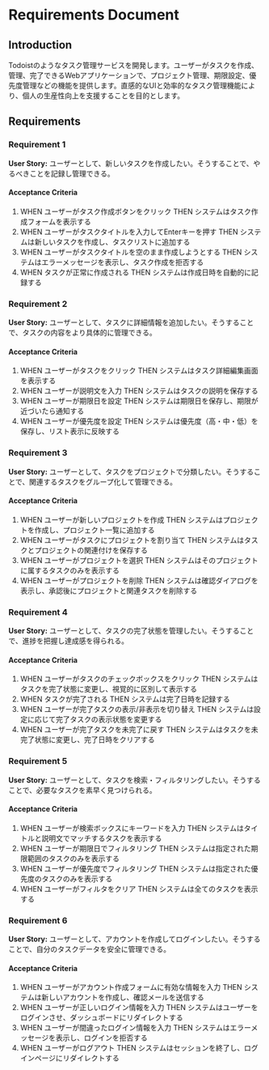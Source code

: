 # Requirements Document

## Introduction

Todoistのようなタスク管理サービスを開発します。ユーザーがタスクを作成、管理、完了できるWebアプリケーションで、プロジェクト管理、期限設定、優先度管理などの機能を提供します。直感的なUIと効率的なタスク管理機能により、個人の生産性向上を支援することを目的とします。

## Requirements

### Requirement 1

**User Story:** ユーザーとして、新しいタスクを作成したい。そうすることで、やるべきことを記録し管理できる。

#### Acceptance Criteria

1. WHEN ユーザーがタスク作成ボタンをクリック THEN システムはタスク作成フォームを表示する
2. WHEN ユーザーがタスクタイトルを入力してEnterキーを押す THEN システムは新しいタスクを作成し、タスクリストに追加する
3. WHEN ユーザーがタスクタイトルを空のまま作成しようとする THEN システムはエラーメッセージを表示し、タスク作成を拒否する
4. WHEN タスクが正常に作成される THEN システムは作成日時を自動的に記録する

### Requirement 2

**User Story:** ユーザーとして、タスクに詳細情報を追加したい。そうすることで、タスクの内容をより具体的に管理できる。

#### Acceptance Criteria

1. WHEN ユーザーがタスクをクリック THEN システムはタスク詳細編集画面を表示する
2. WHEN ユーザーが説明文を入力 THEN システムはタスクの説明を保存する
3. WHEN ユーザーが期限日を設定 THEN システムは期限日を保存し、期限が近づいたら通知する
4. WHEN ユーザーが優先度を設定 THEN システムは優先度（高・中・低）を保存し、リスト表示に反映する

### Requirement 3

**User Story:** ユーザーとして、タスクをプロジェクトで分類したい。そうすることで、関連するタスクをグループ化して管理できる。

#### Acceptance Criteria

1. WHEN ユーザーが新しいプロジェクトを作成 THEN システムはプロジェクトを作成し、プロジェクト一覧に追加する
2. WHEN ユーザーがタスクにプロジェクトを割り当て THEN システムはタスクとプロジェクトの関連付けを保存する
3. WHEN ユーザーがプロジェクトを選択 THEN システムはそのプロジェクトに属するタスクのみを表示する
4. WHEN ユーザーがプロジェクトを削除 THEN システムは確認ダイアログを表示し、承認後にプロジェクトと関連タスクを削除する

### Requirement 4

**User Story:** ユーザーとして、タスクの完了状態を管理したい。そうすることで、進捗を把握し達成感を得られる。

#### Acceptance Criteria

1. WHEN ユーザーがタスクのチェックボックスをクリック THEN システムはタスクを完了状態に変更し、視覚的に区別して表示する
2. WHEN タスクが完了される THEN システムは完了日時を記録する
3. WHEN ユーザーが完了タスクの表示/非表示を切り替え THEN システムは設定に応じて完了タスクの表示状態を変更する
4. WHEN ユーザーが完了タスクを未完了に戻す THEN システムはタスクを未完了状態に変更し、完了日時をクリアする

### Requirement 5

**User Story:** ユーザーとして、タスクを検索・フィルタリングしたい。そうすることで、必要なタスクを素早く見つけられる。

#### Acceptance Criteria

1. WHEN ユーザーが検索ボックスにキーワードを入力 THEN システムはタイトルと説明文でマッチするタスクを表示する
2. WHEN ユーザーが期限日でフィルタリング THEN システムは指定された期限範囲のタスクのみを表示する
3. WHEN ユーザーが優先度でフィルタリング THEN システムは指定された優先度のタスクのみを表示する
4. WHEN ユーザーがフィルタをクリア THEN システムは全てのタスクを表示する

### Requirement 6

**User Story:** ユーザーとして、アカウントを作成してログインしたい。そうすることで、自分のタスクデータを安全に管理できる。

#### Acceptance Criteria

1. WHEN ユーザーがアカウント作成フォームに有効な情報を入力 THEN システムは新しいアカウントを作成し、確認メールを送信する
2. WHEN ユーザーが正しいログイン情報を入力 THEN システムはユーザーをログインさせ、ダッシュボードにリダイレクトする
3. WHEN ユーザーが間違ったログイン情報を入力 THEN システムはエラーメッセージを表示し、ログインを拒否する
4. WHEN ユーザーがログアウト THEN システムはセッションを終了し、ログインページにリダイレクトする
